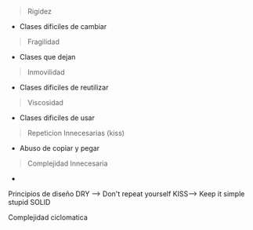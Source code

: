 
> Rigidez 

- Clases dificiles de cambiar

> Fragilidad

- Clases que dejan

> Inmovilidad

- Clases dificiles de reutilizar

> Viscosidad
- Clases dificiles de usar

> Repeticion Innecesarias (kiss)

- Abuso de copiar y pegar

> Complejidad Innecesaria
- 


Principios de diseño
DRY --> Don't repeat yourself
KISS--> Keep it simple stupid
SOLID

Complejidad ciclomatica